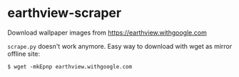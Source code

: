 # earthview-scraper
Download wallpaper images from https://earthview.withgoogle.com

`scrape.py` doesn't work anymore.
Easy way to download with wget as mirror offline site:
```
$ wget -mkEpnp earthview.withgoogle.com
```
